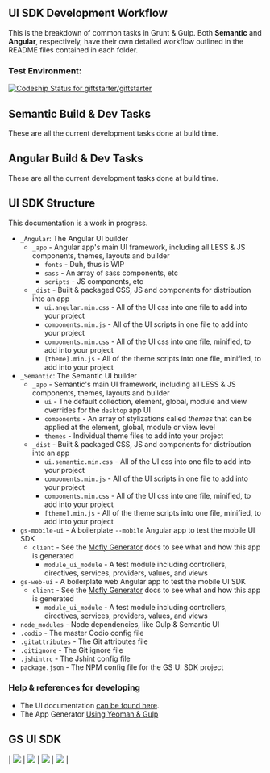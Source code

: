 ## UI SDK Development Workflow
This is the breakdown of common tasks in Grunt & Gulp. Both __Semantic__ and __Angular__, respectively, have their own detailed workflow outlined in the README files contained in each folder.
 
### Test Environment:
[ ![Codeship Status for giftstarter/giftstarter](https://codeship.com/projects/ca27d580-3295-0133-88e5-7e5270587528/status?branch=dev)](https://codeship.com/projects/99954)

## Semantic Build & Dev Tasks
These are all the current development tasks done at build time.

## Angular Build & Dev Tasks
These are all the current development tasks done at build time.

## UI SDK Structure 
This documentation is a work in progress. 

- `_Angular`: The Angular UI builder
  - `_app` - Angular app's main UI framework, including all LESS & JS components, themes, layouts and builder
    - `fonts` - Duh, thus is WIP
    - `sass` - An array of sass components, etc
    - `scripts` - JS components, etc
  - `_dist` - Built & packaged CSS, JS and components for distribution into an app
    - `ui.angular.min.css` - All of the UI css into one file to add into your project
    - `components.min.js` - All of the UI scripts in one file to add into your project
    - `components.min.css` - All of the UI css into one file, minified, to add into your project
    - `[theme].min.js` - All of the theme scripts into one file, minified, to add into your project
- `_Semantic`: The Semantic UI builder
  - `_app` - Semantic's main UI framework, including all LESS & JS components, themes, layouts and builder
    - `ui` - The default collection, element, global, module and view overrides for the `desktop` app UI
    - `components` - An array of stylizations called *themes* that can be applied at the element, global, module or view level
    - `themes` - Individual theme files to add into your project
  - `_dist` - Built & packaged CSS, JS and components for distribution into an app
    - `ui.semantic.min.css` - All of the UI css into one file to add into your project
    - `components.min.js` - All of the UI scripts in one file to add into your project
    - `components.min.css` - All of the UI css into one file, minified, to add into your project
    - `[theme].min.js` - All of the theme scripts into one file, minified, to add into your project
- `gs-mobile-ui` - A boilerplate `--mobile` Angular app to test the mobile UI SDK
  - `client` - See the [Mcfly Generator](https://github.com/giftstarter/generator-mcfly/blob/master/README.md) docs to see what and how this app is generated
    - `module_ui_module` - A test module including controllers, directives, services, providers, values, and views
- `gs-web-ui` - A boilerplate web Angular app to test the mobile UI SDK
  - `client` - See the [Mcfly Generator](https://github.com/giftstarter/generator-mcfly/blob/master/README.md) docs to see what and how this app is generated
    - `module_ui_module` - A test module including controllers, directives, services, providers, values, and views
- `node_modules` - Node dependencies, like Gulp & Semantic UI
- `.codio` - The master Codio config file
- `.gitattributes` - The Git attributes file
- `.gitignore` - The Git ignore file
- `.jshintrc` - The Jshint config file
- `package.json` - The NPM config file for the GS UI SDK project

### Help & references for developing
- The UI documentation [can be found here](https://github.com/giftstarter/giftstarter/wiki).
- The App Generator [Using Yeoman & Gulp](https://github.com/giftstarter/generator-mcfly/blob/master/README.md)

## GS UI SDK
| ![](http://findicons.com/files/icons/2773/pictonic_free/128/angularjs.png) | ![](http://www.semantic-ui.cn/images/logo.png) | ![](https://wordimpress.com/assets/icon-grunt.png) | ![](http://www.codingpedia.org/wp-content/uploads/2014/04/gulp-2x.png) |
